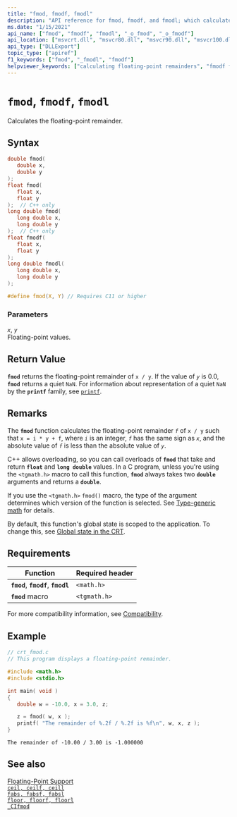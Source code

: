 ```yaml
---
title: "fmod, fmodf, fmodl"
description: "API reference for fmod, fmodf, and fmodl; which calculates the floating-point remainder."
ms.date: "1/15/2021"
api_name: ["fmod", "fmodf", "fmodl", "_o_fmod", "_o_fmodf"]
api_location: ["msvcrt.dll", "msvcr80.dll", "msvcr90.dll", "msvcr100.dll", "msvcr100_clr0400.dll", "msvcr110.dll", "msvcr110_clr0400.dll", "msvcr120.dll", "msvcr120_clr0400.dll", "ucrtbase.dll", "api-ms-win-crt-math-l1-1-0.dll", "api-ms-win-crt-private-l1-1-0.dll"]
api_type: ["DLLExport"]
topic_type: ["apiref"]
f1_keywords: ["fmod", "_fmodl", "fmodf"]
helpviewer_keywords: ["calculating floating-point remainders", "fmodf function", "fmodl function", "fmod function", "floating-point numbers, calculating remainders"]
---
```

# `fmod`, `fmodf`, `fmodl`

Calculates the floating-point remainder.

## Syntax

```C
double fmod(
   double x,
   double y
);
float fmod(
   float x,
   float y
);  // C++ only
long double fmod(
   long double x,
   long double y
);  // C++ only
float fmodf(
   float x,
   float y
);
long double fmodl(
   long double x,
   long double y
);

#define fmod(X, Y) // Requires C11 or higher
```

### Parameters

*`x`*, *`y`*\
Floating-point values.

## Return Value

**`fmod`** returns the floating-point remainder of `x / y`. If the value of *`y`* is 0.0, **`fmod`** returns a quiet `NaN`. For information about representation of a quiet `NaN` by the **`printf`** family, see [`printf`](printf-printf-l-wprintf-wprintf-l.md).

## Remarks

The **`fmod`** function calculates the floating-point remainder *`f`* of `x / y` such that `x = i * y + f`, where *`i`* is an integer, *`f`* has the same sign as *`x`*, and the absolute value of *`f`* is less than the absolute value of *`y`*.

C++ allows overloading, so you can call overloads of **`fmod`** that take and return **`float`** and **`long double`** values. In a C program, unless you're using the `<tgmath.h>` macro to call this function, **`fmod`** always takes two **`double`** arguments and returns a **`double`**.

If you use the `<tgmath.h>` `fmod()` macro, the type of the argument determines which version of the function is selected. See [Type-generic math](../../c-runtime-library/tgmath.md) for details.

By default, this function's global state is scoped to the application. To change this, see [Global state in the CRT](../global-state.md).

## Requirements

|Function|Required header|
|--------------|---------------------|
|**`fmod`**, **`fmodf`**, **`fmodl`**|`<math.h>`|
|**`fmod`** macro | `<tgmath.h>` |

For more compatibility information, see [Compatibility](../../c-runtime-library/compatibility.md).

## Example

```C
// crt_fmod.c
// This program displays a floating-point remainder.

#include <math.h>
#include <stdio.h>

int main( void )
{
   double w = -10.0, x = 3.0, z;

   z = fmod( w, x );
   printf( "The remainder of %.2f / %.2f is %f\n", w, x, z );
}
```

```Output
The remainder of -10.00 / 3.00 is -1.000000
```

## See also

[Floating-Point Support](../../c-runtime-library/floating-point-support.md)\
[`ceil, ceilf, ceill`](ceil-ceilf-ceill.md)\
[`fabs, fabsf, fabsl`](fabs-fabsf-fabsl.md)\
[`floor, floorf, floorl`](floor-floorf-floorl.md)\
[`_CIfmod`](../../c-runtime-library/cifmod.md)
